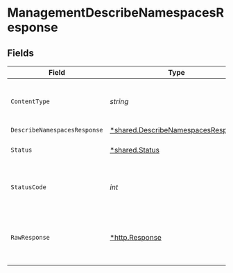 # ManagementDescribeNamespacesResponse


## Fields

| Field                                                                                          | Type                                                                                           | Required                                                                                       | Description                                                                                    |
| ---------------------------------------------------------------------------------------------- | ---------------------------------------------------------------------------------------------- | ---------------------------------------------------------------------------------------------- | ---------------------------------------------------------------------------------------------- |
| `ContentType`                                                                                  | *string*                                                                                       | :heavy_check_mark:                                                                             | HTTP response content type for this operation                                                  |
| `DescribeNamespacesResponse`                                                                   | [*shared.DescribeNamespacesResponse](../../../pkg/models/shared/describenamespacesresponse.md) | :heavy_minus_sign:                                                                             | OK                                                                                             |
| `Status`                                                                                       | [*shared.Status](../../../pkg/models/shared/status.md)                                         | :heavy_minus_sign:                                                                             | Default error response                                                                         |
| `StatusCode`                                                                                   | *int*                                                                                          | :heavy_check_mark:                                                                             | HTTP response status code for this operation                                                   |
| `RawResponse`                                                                                  | [*http.Response](https://pkg.go.dev/net/http#Response)                                         | :heavy_check_mark:                                                                             | Raw HTTP response; suitable for custom response parsing                                        |